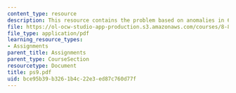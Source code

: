 ```yaml
---
content_type: resource
description: This resource contains the problem based on anomalies in 6 dimensions.
file: https://ol-ocw-studio-app-production.s3.amazonaws.com/courses/8-871-selected-topics-in-theoretical-particle-physics-branes-and-gauge-theory-dynamics-fall-2004/bce95b39b3261b4c22e3ed87c760d77f_ps9.pdf
file_type: application/pdf
learning_resource_types:
- Assignments
parent_title: Assignments
parent_type: CourseSection
resourcetype: Document
title: ps9.pdf
uid: bce95b39-b326-1b4c-22e3-ed87c760d77f
---
```

